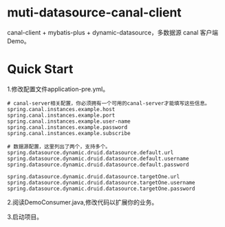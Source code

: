 # muti-datasource-canal-client

canal-client + mybatis-plus + dynamic-datasource，多数据源 canal 客户端Demo。

# Quick Start

1.修改配置文件application-pre.yml。

```
# canal-server相关配置，你必须拥有一个可用的canal-server才能填写这些信息。
spring.canal.instances.example.host
spring.canal.instances.example.port
spring.canal.instances.example.user-name
spring.canal.instances.example.password
spring.canal.instances.example.subscribe

# 数据源配置，这里列出了两个，支持多个。
spring.datasource.dynamic.druid.datasource.default.url
spring.datasource.dynamic.druid.datasource.default.username
spring.datasource.dynamic.druid.datasource.default.password

spring.datasource.dynamic.druid.datasource.targetOne.url
spring.datasource.dynamic.druid.datasource.targetOne.username
spring.datasource.dynamic.druid.datasource.targetOne.password
```

2.阅读DemoConsumer.java,修改代码以扩展你的业务。

3.启动项目。
